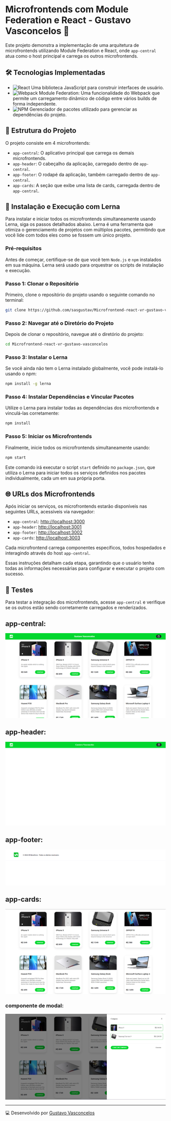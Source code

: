 # Microfrontends com Module Federation e React - Gustavo Vasconcelos 🚀

Este projeto demonstra a implementação de uma arquitetura de microfrontends utilizando Module Federation e React, onde `app-central` atua como o host principal e carrega os outros microfrontends.

## 🛠 Tecnologias Implementadas

 - ![React](https://img.shields.io/badge/-React-61DAFB?style=flat-square&logo=react&logoColor=white) Uma biblioteca JavaScript para construir interfaces de usuário.
 - ![Webpack](https://img.shields.io/badge/-Webpack-8DD6F9?style=flat-square&logo=Webpack&logoColor=white) Module Federation: Uma funcionalidade do Webpack que permite um carregamento dinâmico de código entre vários builds de forma independente.
 - ![NPM](https://img.shields.io/badge/-npm-CB3837?style=flat-square&logo=npm) Gerenciador de pacotes utilizado para gerenciar as dependências do projeto.

## 📂 Estrutura do Projeto

O projeto consiste em 4 microfrontends:

- `app-central`: O aplicativo principal que carrega os demais microfrontends.
- `app-header`: O cabeçalho da aplicação, carregado dentro de `app-central`.
- `app-footer`: O rodapé da aplicação, também carregado dentro de `app-central`.
- `app-cards`: A seção que exibe uma lista de cards, carregada dentro de `app-central`.

## 🚀 Instalação e Execução com Lerna

Para instalar e iniciar todos os microfrontends simultaneamente usando Lerna, siga os passos detalhados abaixo. Lerna é uma ferramenta que otimiza o gerenciamento de projetos com múltiplos pacotes, permitindo que você lide com todos eles como se fossem um único projeto.

### Pré-requisitos
Antes de começar, certifique-se de que você tem `Node.js` e `npm` instalados em sua máquina. Lerna será usado para orquestrar os scripts de instalação e execução.

### Passo 1: Clonar o Repositório
Primeiro, clone o repositório do projeto usando o seguinte comando no terminal:
```bash
git clone https://github.com/sasgustav/Microfrontend-react-vr-gustavo-vasconcelos.git
```

### Passo 2: Navegar até o Diretório do Projeto
Depois de clonar o repositório, navegue até o diretório do projeto:
```bash
cd Microfrontend-react-vr-gustavo-vasconcelos
```

### Passo 3: Instalar o Lerna
Se você ainda não tem o Lerna instalado globalmente, você pode instalá-lo usando o npm:
```bash
npm install -g lerna
```

### Passo 4: Instalar Dependências e Vincular Pacotes
Utilize o Lerna para instalar todas as dependências dos microfrontends e vinculá-las corretamente:
```bash
npm install
```

### Passo 5: Iniciar os Microfrontends
Finalmente, inicie todos os microfrontends simultaneamente usando:
```bash
npm start
```
Este comando irá executar o script `start` definido no `package.json`, que utiliza o Lerna para iniciar todos os serviços definidos nos pacotes individualmente, cada um em sua própria porta.

## 🌐 URLs dos Microfrontends
Após iniciar os serviços, os microfrontends estarão disponíveis nas seguintes URLs, acessíveis via navegador:
- `app-central`: [http://localhost:3000](http://localhost:3000)
- `app-header`: [http://localhost:3001](http://localhost:3001)
- `app-footer`: [http://localhost:3002](http://localhost:3002)
- `app-cards`: [http://localhost:3003](http://localhost:3003)

Cada microfrontend carrega componentes específicos, todos hospedados e interagindo através do host `app-central`.

Essas instruções detalham cada etapa, garantindo que o usuário tenha todas as informações necessárias para configurar e executar o projeto com sucesso.

## 🧪 Testes

Para testar a integração dos microfrontends, acesse `app-central` e verifique se os outros estão sendo corretamente carregados e renderizados.

## app-central:
![alt text](app-central.png)

## app-header:
![alt text](app-header.png)

## app-footer:
![alt text](app-footer.png)

## app-cards:
![alt text](app-cards.png)
### componente de modal:
![alt text](app-cards-component.png)

---
💻 Desenvolvido por [Gustavo Vasconcelos](https://github.com/sasgustav)